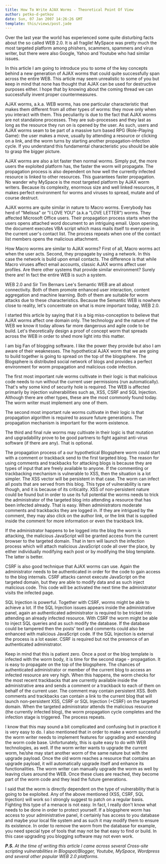```yaml
---
title: How To Write AJAX Worms - Theoretical Point Of View
author: petko-d-petkov
date: Sun, 07 Jan 2007 14:26:26 GMT
template: this/views/post.jade
---
```


Over the last year the world has experienced some quite disturbing facts about the so called WEB 2.0.  It is all fragile! MySpace was pretty much the most targeted platform among phishers, scammers, spammers and virus writer, but there were also Google, Yahoo and Youtube who had similar issues.

In this article I am going to introduce you to some of the key concepts behind a new generation of AJAX worms that could quite successfully span across the entire WEB. This article may seem unrealistic to some of you but keep in mind that none has thought that AJAX can be used for destructive purposes either. I hope that by knowing about the coming thread we can successfully invent proper countermeasures.

AJAX worms, a.k.a. WEB worms, has one particular characteristic that makes them different from all other types of worms: they move only when you interact with them. This peculiarity is due to the fact that AJAX worms are not standalone processes. They are sub-processes and they last as long as the resource they run on is opened by the user. As such, users and AJAX worms seam to be part of a massive turn based RPG (Role-Playing Game): the user makes a move, usually by attending a resource or clicking on a link, and the worm turns by starting another propagation-infection cycle. If you understand this fundamental characteristic you should be able to grasp the bigger picture.

AJAX worms are also a lot faster then normal worms. Simply put, the more users the exploited platform has, the faster the worm will propagate. The propagation process is also dependent on how well the currently infected resource is linked to other resources. This guarantees faster propagation. No wander why MySpace is the most targeted platform by AJAX worm writers. Because its complexity, enormous size and well linked resources, it makes perfect environment for worms and viruses to spread, mutate and of course destruct.

AJAX worms are quite similar in nature to Macro worms. Everybody has herd of "Melissa" or "I LOVE YOU" (a.k.a "LOVE LETTER") worms. They affected Microsoft Office users. Their propagation process starts when the users opens attached word document to an intriguing email. Upon opening, the document executes VBA script which mass mails itself to everyone  in the current user's contact list. The process repeats when one of the contact list members opens the malicious attachment.

How Macro worms are similar to AJAX worms? First of all, Macro worms act when the user acts. Second, they propagate by using a network. In this case the network is build upon email contacts. The difference is that while Macro viruses affect email accounts, classic AJAX worms affect user profiles. Are there other systems that provide similar environment? Surely there are! In fact the entire WEB is such a system.

WEB 2.0 and Sir Tim Bernars Lee's Semantic WEB are all about connectivity. Both of them promote enhanced user interaction, content aggregation and machine learning. Both of them are suitable for worm attacks due to these characteristics. Because the Semantic WEB is nowhere close to reality, let's concentrate on what is more important today, WEB 2.0.

I started this article by saying that it is a big miss-conception to believe that AJAX worms affect one domain only. The technology and the nature of the WEB we know it today allows far more dangerous and agile code to be build. Let's theoretically design a proof of concept worm that spreads across the WEB in order to shed more light into this matter.

I am big Fan of blogging software. I like the power they provide but also I am aware of their weaknesses. The hypothetical AJAX worm that we are going to build together is going to spread on the top of the blogsphere. The Blogsphere is distributed social network of blogs and provides a perfect environment for worm propagation and malicious code infection.

The first most important rule worms cultivate in their logic is that malicious code needs to run without the current user permissions (run automatically). That's why some kind of security hole is required. The WEB is affected primarily by injection vulnerabilities such as, XSS, CSRF and SQL Injection. Although there are other types, these are the most commonly found today. The worm writer must implement any one of them.

The second most important rule worms cultivate in their logic is that propagation algorithm is required to assure future generations. The propagation mechanism is important for the worm existence.

The third and final rule worms may cultivate in their logic is that mutation and upgradability prove to be good partners to fight against anti-virus software (if there are any). That is optional.

The propagation process of a our hypothetical Blogsphere worm could start with a comment or trackback send to the first targeted blog. The reason for using comments and trackbacks for attacking blogs is because they are types of input that are freely available to anyone. If the commenting or trackbacking mechanism is vulnerable to XSS, then the situation is a lot simpler. The XSS vector will be persistent in that case. The worm can infect all posts that are served from this blog. This type of vulnerability is rare though, and it is because of its criticality. XSS of non-persistent nature could be found but in order to use its full potential the worms needs to trick the administrator of the targeted blog into attending a resource that has been infected already. That is easy. When administrators moderate comments and trackbacks they are logged in. If they are intrigued by the comment, they may also click on the author link, or the link that is supplied inside the comment for more information or even the trackback link.

If the administrator happens to be logged into the blog the worm is attacking, the malicious JavaScript will be granted access from the current browser to the targeted domain. That in tern will launch the infection process which will attach malicious JavaScript code all over the place, by either individually modifying each post or by modifying the blog template. The latter is better.

CSRF is also good technique that AJAX worms can use. Again the administrator needs to be authenticated in order for the code to gain access to the blog internals. CSRF attacks cannot execute JavaScript on the targeted domain, but they are able to modify data and as such inject malicious code. This code will be activated the next time the administrator visits the infected page.

SQL Injection is powerful. Together with CSRF, worms might be able to achieve a lot. If the SQL Injection issues appears inside the administrative panel, again an authenticated administrator is required to be tricked into attending an already infected resource. With CSRF the worm might be able to inject SQL queries and as such modify the database. If the database could be tampered then the posts' text and comments could also be enhanced with malicious JavaScript code. If the SQL Injection is external the process is a lot easier. CSRF is required but not the presence of an authenticated administrator.

Keep in mind that this is patient zero. Once a post or the blog template is infected with the worm body, it is time for the second stage - propagation. It is easy to propagate on the top of the blogsphere. The chances of authenticated administrator or member of the current blog to access an infected resource are very high. When this happens, the worm checks for the most recent trackbacks that are currently available inside the administrative area and sends a comment or a trackback to each of them on behalf of the current user. The comment may contain persistent XSS. Both comments and trackbacks can contain a link to the current blog that will launch non-persistent XSS, CSRF or SQL Injection (+CSRF) on the targeted domain. When the targeted administrator attends the malicious resource (the currently infected blog), the worm propagation cycle completes and the infection stage is triggered. The process repeats.

I know that this may sound a bit complicated and confusing but in practice it is very easy to do. I also mentioned that in order to make a worm successful the worm writer needs to implement features for upgrading and extending the worm code base. Unfortunately, this is quite easy to do with WEB technologies, as well. If the worm writer wants to upgrade the current worm, he/she may start another worm of the same nature but with the upgrade payload. Once the old worm reaches a resource that contains an upgrade payload, it will automatically upgrade itself and enhance its functionalities. The worm writer can manually upgrade the worm as well by leaving clues around the WEB. Once these clues are reached, they become part of the worm code and they lead the future generations.

I said that the worm is directly dependent on the type of vulnerability that is going to be exploited. Any of the above mentioned (XSS, CSRF, SQL Injection) will work so I strongly suggest to patch on a regular basis. Fighting this type of a menace is not easy. In fact, I really don't know what needs to be done in order to protect yourself. If a blogsphere worm has access to your administrative panel, it certainly has access to you database and maybe your local file system and as such it may modify them to ensure its existence. In order to remove the worm from the database for example, you need special type of tools that may not be that easy to find or build. In this case upgrading you blogging software may not even work.

_**P.S.** At the time of writing this article I came across several Cross-site scripting vulnerabilities in Blogspot/Blogger, Youtube, MySpace, Wordpress and several other popular WEB 2.0 platforms._
